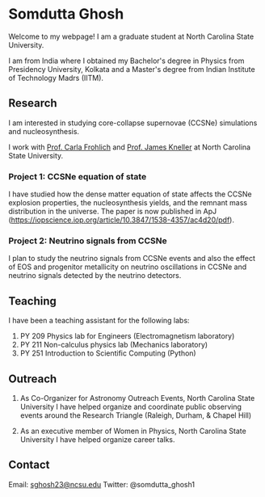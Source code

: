 # Somdutta Ghosh

Welcome to my webpage! I am a graduate student at North Carolina State University.

I am from India where I obtained my Bachelor's degree in Physics from Presidency University, Kolkata and a Master's degree from Indian Institute of Technology Madrs (IITM).

## Research

I am interested in studying core-collapse supernovae (CCSNe) simulations and nucleosynthesis.

I work with [Prof. Carla Frohlich](https://physics.sciences.ncsu.edu/people/cfrohli/) and [Prof. James Kneller](https://physics.sciences.ncsu.edu/people/jpknelle/) at North Carolina State University.

### Project 1: CCSNe equation of state

I have studied how the dense matter equation of state affects the CCSNe explosion properties, the nucleosynthesis yields, and the remnant mass distribution in the universe. The paper is now published in ApJ (https://iopscience.iop.org/article/10.3847/1538-4357/ac4d20/pdf). 

### Project 2: Neutrino signals from CCSNe

I plan to study the neutrino signals from CCSNe events and also the effect of EOS and progenitor metallicity on neutrino oscillations in CCSNe and neutrino signals detected by the neutrino detectors. 

## Teaching 

I have been a teaching assistant for the following labs:
1. PY 209 Physics lab for Engineers (Electromagnetism laboratory)
2. PY 211 Non-calculus physics lab (Mechanics laboratory)
3. PY 251 Introduction to Scientific Computing (Python)

## Outreach
    
1. As Co-Organizer for Astronomy Outreach Events, North Carolina State University I have helped organize and coordinate public observing events around the Research Triangle (Raleigh, Durham, & Chapel Hill)
	
2. As an executive member of Women in Physics, North Carolina State University I have helped organize career talks.

## Contact

Email: sghosh23@ncsu.edu
Twitter: @somdutta_ghosh1
